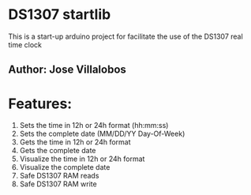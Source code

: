 # DS1307 startlib
This is a start-up arduino project for facilitate the use of the DS1307 real time clock

## Author: Jose Villalobos

# Features:
1. Sets the time in 12h or 24h format (hh:mm:ss)
2. Sets the complete date (MM/DD/YY Day-Of-Week)
3. Gets the time in 12h or 24h format
4. Gets the complete date
5. Visualize the time in 12h or 24h format
6. Visualize the complete date
7. Safe DS1307 RAM reads
8. Safe DS1307 RAM write 